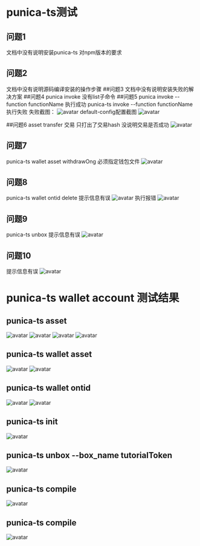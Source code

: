# punica-ts测试
## 问题1
文档中没有说明安装punica-ts 对npm版本的要求
## 问题2
文档中没有说明源码编译安装的操作步骤
##问题3
文档中没有说明安装失败的解决方案
##问题4
punica invoke 没有list子命令
##问题5
punica invoke --function functionName 执行成功
punica-ts invoke --function functionName 执行失败
失败截图：
![avatar](../question5.jpg)
default-config配置截图
![avatar](../question5a.jpg)

##问题6
asset transfer 交易 只打出了交易hash 没说明交易是否成功
![avatar](../asset_transfer.jpg)

## 问题7
punica-ts wallet asset withdrawOng
必须指定钱包文件
![avatar](../asset_withdrawOng.jpg)

## 问题8
punica-ts wallet ontid delete
提示信息有误
![avatar](../ontid_delete.jpg)
执行报错
![avatar](../ontid_delete2.jpg)

## 问题9
punica-ts unbox
提示信息有误
![avatar](../unbox.jpg)

## 问题10
提示信息有误
![avatar](../deploy.jpg)

# punica-ts wallet account 测试结果

## punica-ts asset
![avatar](../account_add.jpg)
![avatar](../account_list.jpg)
![avatar](../account_delete.jpg)
![avatar](../account_import.jpg)

## punica-ts wallet asset
![avatar](../asset_balanceOf.jpg)
![avatar](../asset_unbound.jpg)

## punica-ts wallet ontid
![avatar](../ontid_list.jpg)
![avatar](../ontid_add.jpg)

## punica-ts init
![avatar](../init.jpg)

## punica-ts unbox --box_name tutorialToken
![avatar](../unbox.jpg)

## punica-ts compile
![avatar](../compile.jpg)
## punica-ts compile
![avatar](../smartx.jpg)
